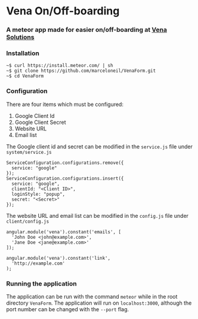 # Vena On/Off-boarding

### A meteor app made for easier on/off-boarding at [Vena Solutions](http://venasolutions.com/)

### Installation

```
~$ curl https://install.meteor.com/ | sh
~$ git clone https://github.com/marceloneil/VenaForm.git
~$ cd VenaForm
```

### Configuration

There are four items which must be configured:  
1. Google Client Id  
2. Google Client Secret  
3. Website URL  
4. Email list

The Google client id and secret can be modified in the `service.js` file under `system/service.js`

```
ServiceConfiguration.configurations.remove({
  service: "google"
});
ServiceConfiguration.configurations.insert({
  service: "google",
  clientId: "<Client ID>",
  loginStyle: "popup",
  secret: "<Secret>"
});
```

The website URL and email list can be modified in the `config.js` file under `client/config.js`

```
angular.module('vena').constant('emails', [
  'John Doe <john@example.com>',
  'Jane Doe <jane@example.com>'
]);

angular.module('vena').constant('link',
  'http://example.com'
);
```

### Running the application

The application can be run with the command `meteor` while in the root directory `VenaForm`. The application will run on `localhost:3000`, although the port number can be changed with the `--port` flag.

